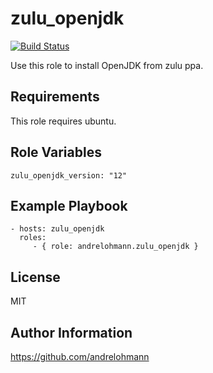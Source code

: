 zulu_openjdk
============

[![Build Status](https://travis-ci.org/andrelohmann/ansible-role-zulu_openjdk.svg?branch=master)](https://travis-ci.org/andrelohmann/ansible-role-zulu_openjdk)

Use this role to install OpenJDK from zulu ppa.

Requirements
------------

This role requires ubuntu.

Role Variables
--------------

    zulu_openjdk_version: "12"

Example Playbook
----------------

    - hosts: zulu_openjdk
      roles:
         - { role: andrelohmann.zulu_openjdk }

License
-------

MIT

Author Information
------------------

https://github.com/andrelohmann
